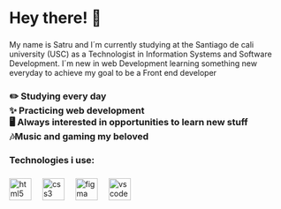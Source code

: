 <h1 align="left">Hey there! 👀</h1>

###

<p align="left">My name is Satru and I´m currently studying at the Santiago de cali university (USC) as a Technologist in Information Systems and Software Development. I´m new in web Development learning something new everyday to achieve my goal to be a Front end developer</p>

###

<h3 align="left">✏️ Studying every day<br>✨ Practicing web development <br>🖥️ Always interested in opportunities to learn new stuff <br>🎶Music and gaming my beloved</h3>

###

<h3 align="left">Technologies i use:</h3>

###


<div align="left">
  <img src="https://cdn.simpleicons.org/html5/E34F26" height="40" alt="html5 logo"  />
  <img width="12" />
  <img src="https://cdn.simpleicons.org/css3/1572B6" height="40" alt="css3 logo"  />
  <img width="12" />
  <img src="https://cdn.jsdelivr.net/gh/devicons/devicon/icons/figma/figma-original.svg" height="40" alt="figma logo"  />
  <img width="12" />
  <img src="https://cdn.jsdelivr.net/gh/devicons/devicon/icons/vscode/vscode-original.svg" height="40" alt="vscode logo"  />
</div>

###
